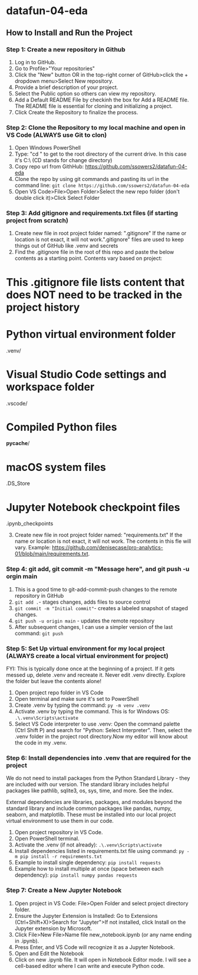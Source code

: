 # datafun-04-eda

## How to Install and Run the Project

### Step 1: Create a new repository in Github
1. Log in to GitHub.
2. Go to Profile>"Your repositories"
3. Click the "New" button OR in the top-right corner of GitHub>click the + dropdown menu>Select New repository.
4. Provide a brief description of your project.
5. Select the Public option so others can view my repository.
6. Add a Default README File by checkinh the box for Add a README file. The README file is essential for cloning and initializing a project.
7. Click Create the Repository to finalize the process.

### Step 2: Clone the Repository to my local machine and open in VS Code (ALWAYS use Git to clon)
1. Open Windows PowerShell
2. Type: "cd \" to get to the root directory of the current drive. In this case it's C:\ (CD stands for change directory)
3. Copy repo url from GithHub: https://github.com/ssowers2/datafun-04-eda
4. Clone the repo by using git commands and pasting its url in the command line: ```git clone https://github.com/ssowers2/datafun-04-eda```
5. Open VS Code>File>Open Folder>Select the new repo folder (don't double click it)>Click Select Folder 

### Step 3: Add gitignore and requirements.txt files (if starting project from scratch)
1. Create new file in root project folder named: ".gitignore" If the name or location is not exact, it will not work.".gitignore" files are used to keep things out of GitHub like .venv and secrets
2. Find the .gitignore file in the root of this repo and paste the below contents as a starting point. Contents vary based on project: 

# This .gitignore file lists content that does NOT need to be tracked in the project history

# Python virtual environment folder
.venv/

# Visual Studio Code settings and workspace folder
.vscode/

# Compiled Python files
__pycache__/

# macOS system files
.DS_Store

# Jupyter Notebook checkpoint files
.ipynb_checkpoints

3. Create new file in root project folder named: "requirements.txt" If the name or location is not exact, it will not work. The contents in this fle will vary. Example: https://github.com/denisecase/pro-analytics-01/blob/main/requirements.txt.

### Step 4: git add, git commit -m "Message here", and git push -u orgin main
1. This is a good time to git-add-commit-push changes to the remote repository in GitHub
2. ```git add .```- stages changes, adds files to source control
3. ```git commit -m "Initial commit"```- creates a labeled snapshot of staged changes.
4. ```git push -u origin main``` - updates the remote repository
5. After subsequent changes, I can use a simpler version of the last command: ```git push```

### Step 5: Set Up virtual environment for my local project (ALWAYS create a local virtual environment for project)
FYI: This is typically done once at the beginning of a project. If it gets messed up, delete .venv and recreate it. Never edit .venv directly. Explore the folder but leave the contents alone!
1. Open project repo folder in VS Code
2. Open terminal and make sure it's set to PowerShell
3. Create .venv by typing the command: ```py -m venv .venv```
4. Activate .venv by typing the command. This is for Windows OS: ```.\.venv\Scripts\activate```
5. Select VS Code interpreter to use .venv: Open the command palette (Ctrl Shift P) and search for "Python: Select Interpreter". Then, select the .venv folder in the project root directory.Now my editor will know about the code in my .venv.

### Step 6:  Install dependencies into .venv that are required for the project
We do not need to install packages from the Python Standard Library - they are included with our version. The standard library includes helpful packages like pathlib, sqlite3, os, sys, time, and more. See the index. 

External dependencies are libraries, packages, and modules beyond the standard library and include common packages like pandas, numpy, seaborn, and matplotlib. These must be installed into our local project virtual environment to use them in our code. 
1. Open project repository in VS Code. 
2. Open PowerShell terminal.
3. Activate the .venv (if not already): ```.\.venv\Scripts\activate```
4. Install dependencies listed in requirements.txt file using command: ```py -m pip install -r requirements.txt``` 
5. Example to install single dependency: ```pip install requests```
6. Example how to install multiple at once (space between each dependency): ```pip install numpy pandas requests```

### Step 7: Create a New Jupyter Notebook 
1. Open project in VS Code: File>Open Folder and select project directory folder.
2. Ensure the Jupyter Extension is Installed: Go to Extensions (Ctrl+Shift+X)>Search for "Jupyter">If not installed, click Install on the Jupyter extension by Microsoft.
3. Click File>New File>Name file new_notebook.ipynb (or any name ending in .ipynb).
4. Press Enter, and VS Code will recognize it as a Jupyter Notebook.
5. Open and Edit the Notebook
6. Click on new .ipynb file. It will open in Notebook Editor mode. I will see a cell-based editor where I can write and execute Python code.